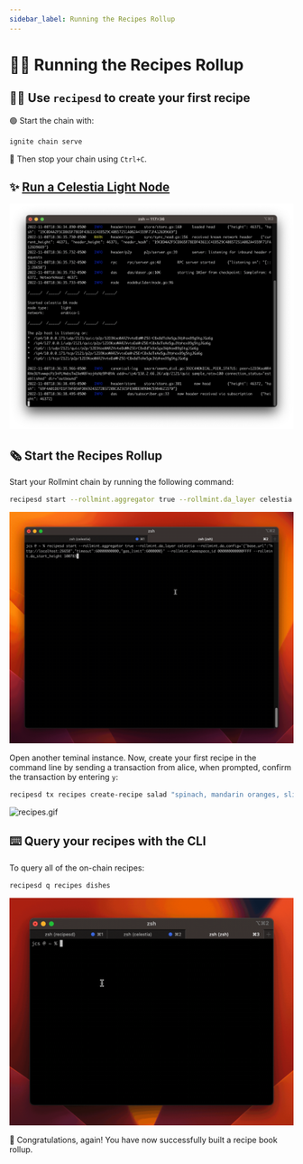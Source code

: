 ```yaml
---
sidebar_label: Running the Recipes Rollup
---
```


# 👩‍🍳 Running the Recipes Rollup

## 👩‍💻 Use `recipesd` to create your first recipe

🟢 Start the chain with:

```bash
ignite chain serve
```

🔴 Then stop your chain using `Ctrl+C`.

## ✨ [Run a Celestia Light Node](../nodes/light-node#start-the-light-node)

![light-node.png](/img/recipes/light-node.png)  

## 🗞️ Start the Recipes Rollup
Start your Rollmint chain by running the following command:

```bash
recipesd start --rollmint.aggregator true --rollmint.da_layer celestia --rollmint.da_config='{"base_url":"http://localhost:26659","timeout":60000000000,"gas_limit":6000000}' --rollmint.namespace_id 000000000000FFFF --rollmint.da_start_height 100783
```

![recipe-start.gif](/img/recipes/recipe-start.gif)

Open another teminal instance. Now, create your first recipe in the command line by sending a transaction from alice, when prompted, confirm the transaction by entering `y`:

```bash
recipesd tx recipes create-recipe salad "spinach, mandarin oranges, sliced almonds, smoked gouda, citrus vinagrette" --from alice
```

![recipes.gif](/img/recipes/recipes.gif)

## ⌨️ Query your recipes with the CLI

To query all of the on-chain recipes:

```bash
recipesd q recipes dishes
```

![query.gif](/img/recipes/query.gif)

🎉 Congratulations, again! You have now successfully built a recipe book rollup.

